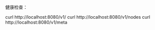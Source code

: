 

健康检查：

curl http://localhost:8080/v1/
curl http://localhost:8080/v1/nodes
curl http://localhost:8080/v1/meta
